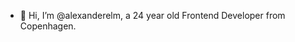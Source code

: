- 👋 Hi, I’m @alexanderelm, a 24 year old Frontend Developer from Copenhagen.
<!---
alexanderelm/alexanderelm is a ✨ special ✨ repository because its `README.md` (this file) appears on your GitHub profile.
You can click the Preview link to take a look at your changes.
--->
